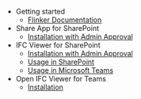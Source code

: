 - Getting started
  - [Flinker Documentation](README)
- Share App for SharePoint
  - [Installation with Admin Approval](installation)
- IFC Viewer for SharePoint
  - [Installation with Admin Approval](viewer-app-installation-with-admin-approval)
  - [Usage in SharePoint](using-ifc-viewer-in-sharepoint)
  - [Usage in Microsoft Teams](adding-ifc-viewer-app-from-sharepoint-to-teams)
- Open IFC Viewer for Teams
  - [Installation](setting-up-the-ifc-viewer-in-microsoft-teams)
  

